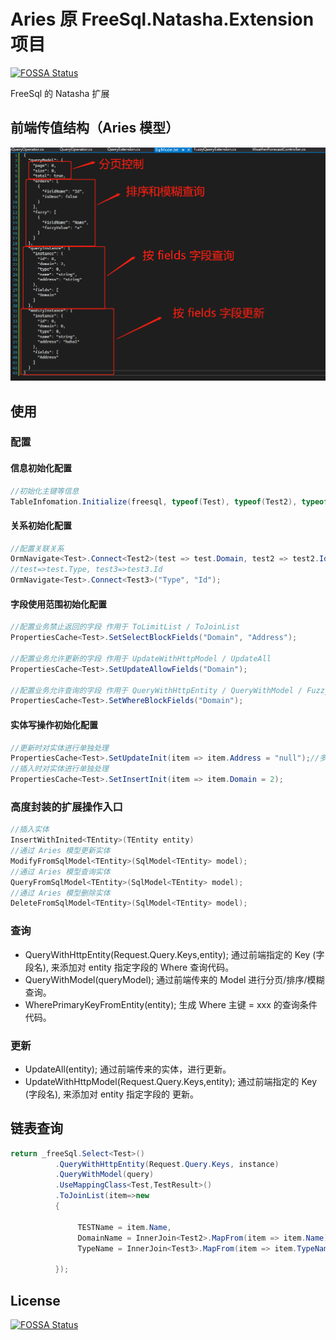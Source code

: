 # Aries 原 FreeSql.Natasha.Extension 项目
[![FOSSA Status](https://app.fossa.com/api/projects/git%2Bgithub.com%2Fnight-moon-studio%2FAries.svg?type=shield)](https://app.fossa.com/projects/git%2Bgithub.com%2Fnight-moon-studio%2FAries?ref=badge_shield)

FreeSql 的 Natasha 扩展

## 前端传值结构（Aries 模型）
![Struct](https://github.com/night-moon-studio/Aries/blob/master/images/Aries1.png)  

## 使用

### 配置

#### 信息初始化配置
```C#
//初始化主键等信息
TableInfomation.Initialize(freesql, typeof(Test), typeof(Test2), typeof(Test3)，.....);
```

#### 关系初始化配置
```C#
//配置关联关系
OrmNavigate<Test>.Connect<Test2>(test => test.Domain, test2 => test2.Id);
//test=>test.Type, test3=>test3.Id
OrmNavigate<Test>.Connect<Test3>("Type", "Id"); 
```

#### 字段使用范围初始化配置
```C#
//配置业务禁止返回的字段 作用于 ToLimitList / ToJoinList
PropertiesCache<Test>.SetSelectBlockFields("Domain", "Address");

//配置业务允许更新的字段 作用于 UpdateWithHttpModel / UpdateAll 
PropertiesCache<Test>.SetUpdateAllowFields("Domain");

//配置业务允许查询的字段 作用于 QueryWithHttpEntity / QueryWithModel / FuzzyQuery
PropertiesCache<Test>.SetWhereBlockFields("Domain");
```

#### 实体写操作初始化配置
```C#
//更新时对实体进行单独处理
PropertiesCache<Test>.SetUpdateInit(item => item.Address = "null");//多次添加可以累加
//插入时对实体进行单独处理
PropertiesCache<Test>.SetInsertInit(item => item.Domain = 2);
```

### 高度封装的扩展操作入口

```C#
//插入实体
InsertWithInited<TEntity>(TEntity entity)
//通过 Aries 模型更新实体
ModifyFromSqlModel<TEntity>(SqlModel<TEntity> model);
//通过 Aries 模型查询实体
QueryFromSqlModel<TEntity>(SqlModel<TEntity> model);
//通过 Aries 模型删除实体
DeleteFromSqlModel<TEntity>(SqlModel<TEntity> model);
```  

### 查询

 - QueryWithHttpEntity(Request.Query.Keys,entity); 通过前端指定的 Key (字段名), 来添加对 entity 指定字段的 Where 查询代码。
 - QueryWithModel(queryModel); 通过前端传来的 Model 进行分页/排序/模糊查询。
 - WherePrimaryKeyFromEntity(entity); 生成 Where 主键 = xxx 的查询条件代码。
 
### 更新

 - UpdateAll(entity); 通过前端传来的实体，进行更新。
 - UpdateWithHttpModel(Request.Query.Keys,entity); 通过前端指定的 Key (字段名), 来添加对 entity 指定字段的 更新。

## 链表查询

```C#
return _freeSql.Select<Test>()
          .QueryWithHttpEntity(Request.Query.Keys, instance)
          .QueryWithModel(query)
          .UseMappingClass<Test,TestResult>()
          .ToJoinList(item=>new
          {

               TESTName = item.Name,
               DomainName = InnerJoin<Test2>.MapFrom(item => item.Name),
               TypeName = InnerJoin<Test3>.MapFrom(item => item.TypeName),

          });
```
## License
[![FOSSA Status](https://app.fossa.com/api/projects/git%2Bgithub.com%2Fnight-moon-studio%2FAries.svg?type=large)](https://app.fossa.com/projects/git%2Bgithub.com%2Fnight-moon-studio%2FAries?ref=badge_large)
